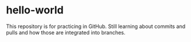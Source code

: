 # hello-world
This repository is for practicing in GitHub.
Still learning about commits and pulls and how those are integrated into branches.
